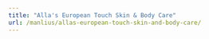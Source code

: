 ```yaml
---
title: "Alla's European Touch Skin & Body Care"
url: /manlius/allas-european-touch-skin-and-body-care/
---
```

